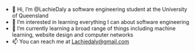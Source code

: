 - 👋 Hi, I’m @LachieDaly a software engineering student at the University of Queensland
- 👀 I’m interested in learning everything I can about software engineering
- 🌱 I’m currently learning a broad range of things including machine learning, website design and computer networks
- 📫 You can reach me at Lachiedaly@gmail.com

<!---
LachieDaly/LachieDaly is a ✨ special ✨ repository because its `README.md` (this file) appears on your GitHub profile.
You can click the Preview link to take a look at your changes.
--->
